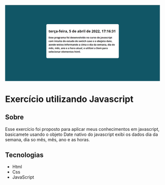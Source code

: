 <img src="./img/imgProjeto.png" alt="">

<h1>Exercício utilizando Javascript</h1>


<h2>Sobre</h2>
<p>Esse exercício foi proposto para aplicar meus conhecimentos em javascript, basicamete
usando o objeto Date nativo do javascript exibi os dados dia da semana, dia so mês, mês, ano e as horas.
</p>

<h2>Tecnologias</h2>
<ul>
<li>Html</li>
<li>Css</li>
<li>JavaScript</li>
</ul>